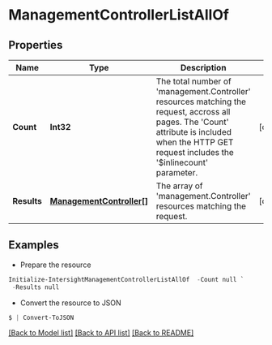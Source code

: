 # ManagementControllerListAllOf
## Properties

Name | Type | Description | Notes
------------ | ------------- | ------------- | -------------
**Count** | **Int32** | The total number of &#39;management.Controller&#39; resources matching the request, accross all pages. The &#39;Count&#39; attribute is included when the HTTP GET request includes the &#39;$inlinecount&#39; parameter. | [optional] 
**Results** | [**ManagementController[]**](ManagementController.md) | The array of &#39;management.Controller&#39; resources matching the request. | [optional] 

## Examples

- Prepare the resource
```powershell
Initialize-IntersightManagementControllerListAllOf  -Count null `
 -Results null
```

- Convert the resource to JSON
```powershell
$ | Convert-ToJSON
```

[[Back to Model list]](../README.md#documentation-for-models) [[Back to API list]](../README.md#documentation-for-api-endpoints) [[Back to README]](../README.md)

